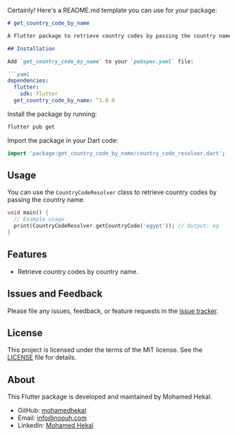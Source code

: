 Certainly! Here's a README.md template you can use for your package:

```markdown
# get_country_code_by_name

A Flutter package to retrieve country codes by passing the country name.

## Installation

Add `get_country_code_by_name` to your `pubspec.yaml` file:

```yaml
dependencies:
  flutter:
    sdk: flutter
  get_country_code_by_name: ^1.0.0
```

Install the package by running:

```bash
flutter pub get
```

Import the package in your Dart code:

```dart
import 'package:get_country_code_by_name/country_code_resolver.dart';
```

## Usage

You can use the `CountryCodeResolver` class to retrieve country codes by passing the country name.

```dart
void main() {
  // Example usage
  print(CountryCodeResolver.getCountryCode('egypt')); // Output: eg
}
```

## Features

- Retrieve country codes by country name.

## Issues and Feedback

Please file any issues, feedback, or feature requests in the [issue tracker](https://github.com/mohamedhekal/get_country_code_by_name/issues).

## License

This project is licensed under the terms of the MIT license. See the [LICENSE](LICENSE) file for details.

## About

This Flutter package is developed and maintained by Mohamed Hekal.

- GitHub: [mohamedhekal](https://github.com/mohamedhekal)
- Email: info@noouh.com
- LinkedIn: [Mohamed Hekal](https://www.linkedin.com/in/mohamedhekal/)

```
